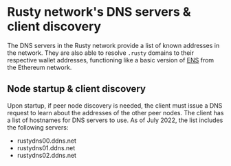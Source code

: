 # Rusty network's DNS servers & client discovery

The DNS servers in the Rusty network provide a list of known addresses in the network. They are also able to resolve `.rusty` domains to their respective wallet addresses, functioning like a basic version of [ENS](https://docs.ens.domains/) from the Ethereum network.

## Node startup & client discovery

Upon startup, if peer node discovery is needed, the client must issue a DNS request to learn about the addresses of the other peer nodes. The client has a list of hostnames for DNS servers to use. As of July 2022, the list includes the following servers:

- rustydns00.ddns.net
- rustydns01.ddns.net
- rustydns02.ddns.net
